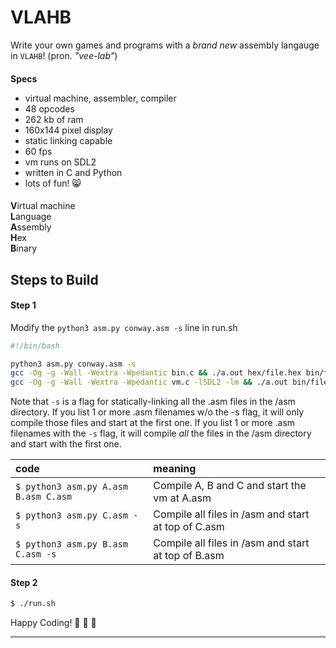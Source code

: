 # VLAHB

Write your own games and programs with a _brand new_ assembly langauge in `VLAHB`! (pron. _"vee-lab"_)

####

__Specs__

- virtual machine, assembler, compiler
- 48 opcodes
- 262 kb of ram
- 160x144 pixel display
- static linking capable
- 60 fps
- vm runs on SDL2
- written in C and Python
- lots of fun! :smile_cat:

####

**V**irtual machine<br>
**L**anguage<br>
**A**ssembly<br>
**H**ex<br>
**B**inary<br>


## Steps to Build

#### Step 1

Modify the `python3 asm.py conway.asm -s` line in run.sh

```bash
#!/bin/bash

python3 asm.py conway.asm -s
gcc -Og -g -Wall -Wextra -Wpedantic bin.c && ./a.out hex/file.hex bin/file.bin
gcc -Og -g -Wall -Wextra -Wpedantic vm.c -lSDL2 -lm && ./a.out bin/file.bin

```

Note that `-s` is a flag for statically-linking all the .asm files in the /asm directory. If you list 1 or more .asm filenames w/o the -s flag, it will only compile those files and start at the first one. If you list 1 or more .asm filenames with the `-s` flag, it will compile _all_ the files in the /asm directory and start with the first one.

| code | meaning |
|:-------|:------|
| `$ python3 asm.py A.asm B.asm C.asm` | Compile A, B and C and start the vm at A.asm |
| `$ python3 asm.py C.asm -s` | Compile all files in /asm and start at top of C.asm |
| `$ python3 asm.py B.asm C.asm -s` | Compile all files in /asm and start at top of B.asm |

#### Step 2

```bash
$ ./run.sh
```

Happy Coding! :tada: :tada: :tada:

---


<!-- For a more educational walkthrough of **VLAHB** checkout the [blog post](http://adamkulidjian.com/vlahb-blog/) -->
